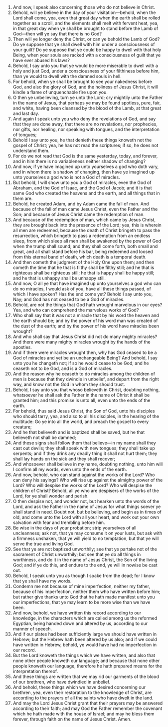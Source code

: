 1. And now, I speak also concerning those who do not believe in Christ.
2. Behold, will ye believe in the day of your visitation—behold, when the Lord shall come, yea, even that great day when the earth shall be rolled together as a scroll, and the elements shall melt with fervent heat, yea, in that great day when ye shall be brought to stand before the Lamb of God—then will ye say that there is no God?
3. Then will ye longer deny the Christ, or can ye behold the Lamb of God? Do ye suppose that ye shall dwell with him under a consciousness of your guilt? Do ye suppose that ye could be happy to dwell with that holy Being, when your souls are racked with a consciousness of guilt that ye have ever abused his laws?
4. Behold, I say unto you that ye would be more miserable to dwell with a holy and just God, under a consciousness of your filthiness before him, than ye would to dwell with the damned souls in hell.
5. For behold, when ye shall be brought to see your nakedness before God, and also the glory of God, and the holiness of Jesus Christ, it will kindle a flame of unquenchable fire upon you.
6. O then ye unbelieving, turn ye unto the Lord; cry mightily unto the Father in the name of Jesus, that perhaps ye may be found spotless, pure, fair, and white, having been cleansed by the blood of the Lamb, at that great and last day.
7. And again I speak unto you who deny the revelations of God, and say that they are done away, that there are no revelations, nor prophecies, nor gifts, nor healing, nor speaking with tongues, and the interpretation of tongues;
8. Behold I say unto you, he that denieth these things knoweth not the gospel of Christ; yea, he has not read the scriptures; if so, he does not understand them.
9. For do we not read that God is the same yesterday, today, and forever, and in him there is no variableness neither shadow of changing?
10. And now, if ye have imagined up unto yourselves a god who doth vary, and in whom there is shadow of changing, then have ye imagined up unto yourselves a god who is not a God of miracles.
11. But behold, I will show unto you a God of miracles, even the God of Abraham, and the God of Isaac, and the God of Jacob; and it is that same God who created the heavens and the earth, and all things that in them are.
12. Behold, he created Adam, and by Adam came the fall of man. And because of the fall of man came Jesus Christ, even the Father and the Son; and because of Jesus Christ came the redemption of man.
13. And because of the redemption of man, which came by Jesus Christ, they are brought back into the presence of the Lord; yea, this is wherein all men are redeemed, because the death of Christ bringeth to pass the resurrection, which bringeth to pass a redemption from an endless sleep, from which sleep all men shall be awakened by the power of God when the trump shall sound; and they shall come forth, both small and great, and all shall stand before his bar, being redeemed and loosed from this eternal band of death, which death is a temporal death.
14. And then cometh the judgment of the Holy One upon them; and then cometh the time that he that is filthy shall be filthy still; and he that is righteous shall be righteous still; he that is happy shall be happy still; and he that is unhappy shall be unhappy still.
15. And now, O all ye that have imagined up unto yourselves a god who can do no miracles, I would ask of you, have all these things passed, of which I have spoken? Has the end come yet? Behold I say unto you, Nay; and God has not ceased to be a God of miracles.
16. Behold, are not the things that God hath wrought marvelous in our eyes? Yea, and who can comprehend the marvelous works of God?
17. Who shall say that it was not a miracle that by his word the heaven and the earth should be; and by the power of his word man was created of the dust of the earth; and by the power of his word have miracles been wrought?
18. And who shall say that Jesus Christ did not do many mighty miracles? And there were many mighty miracles wrought by the hands of the apostles.
19. And if there were miracles wrought then, why has God ceased to be a God of miracles and yet be an unchangeable Being? And behold, I say unto you he changeth not; if so he would cease to be God; and he ceaseth not to be God, and is a God of miracles.
20. And the reason why he ceaseth to do miracles among the children of men is because that they dwindle in unbelief, and depart from the right way, and know not the God in whom they should trust.
21. Behold, I say unto you that whoso believeth in Christ, doubting nothing, whatsoever he shall ask the Father in the name of Christ it shall be granted him; and this promise is unto all, even unto the ends of the earth.
22. For behold, thus said Jesus Christ, the Son of God, unto his disciples who should tarry, yea, and also to all his disciples, in the hearing of the multitude: Go ye into all the world, and preach the gospel to every creature;
23. And he that believeth and is baptized shall be saved, but he that believeth not shall be damned;
24. And these signs shall follow them that believe—in my name shall they cast out devils; they shall speak with new tongues; they shall take up serpents; and if they drink any deadly thing it shall not hurt them; they shall lay hands on the sick and they shall recover;
25. And whosoever shall believe in my name, doubting nothing, unto him will I confirm all my words, even unto the ends of the earth.
26. And now, behold, who can stand against the works of the Lord? Who can deny his sayings? Who will rise up against the almighty power of the Lord? Who will despise the works of the Lord? Who will despise the children of Christ? Behold, all ye who are despisers of the works of the Lord, for ye shall wonder and perish.
27. O then despise not, and wonder not, but hearken unto the words of the Lord, and ask the Father in the name of Jesus for what things soever ye shall stand in need. Doubt not, but be believing, and begin as in times of old, and come unto the Lord with all your heart, and work out your own salvation with fear and trembling before him.
28. Be wise in the days of your probation; strip yourselves of all uncleanness; ask not, that ye may consume it on your lusts, but ask with a firmness unshaken, that ye will yield to no temptation, but that ye will serve the true and living God.
29. See that ye are not baptized unworthily; see that ye partake not of the sacrament of Christ unworthily; but see that ye do all things in worthiness, and do it in the name of Jesus Christ, the Son of the living God; and if ye do this, and endure to the end, ye will in nowise be cast out.
30. Behold, I speak unto you as though I spake from the dead; for I know that ye shall have my words.
31. Condemn me not because of mine imperfection, neither my father, because of his imperfection, neither them who have written before him; but rather give thanks unto God that he hath made manifest unto you our imperfections, that ye may learn to be more wise than we have been.
32. And now, behold, we have written this record according to our knowledge, in the characters which are called among us the reformed Egyptian, being handed down and altered by us, according to our manner of speech.
33. And if our plates had been sufficiently large we should have written in Hebrew; but the Hebrew hath been altered by us also; and if we could have written in Hebrew, behold, ye would have had no imperfection in our record.
34. But the Lord knoweth the things which we have written, and also that none other people knoweth our language; and because that none other people knoweth our language, therefore he hath prepared means for the interpretation thereof.
35. And these things are written that we may rid our garments of the blood of our brethren, who have dwindled in unbelief.
36. And behold, these things which we have desired concerning our brethren, yea, even their restoration to the knowledge of Christ, are according to the prayers of all the saints who have dwelt in the land.
37. And may the Lord Jesus Christ grant that their prayers may be answered according to their faith; and may God the Father remember the covenant which he hath made with the house of Israel; and may he bless them forever, through faith on the name of Jesus Christ. Amen.
